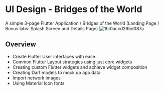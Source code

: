 # UI Design - Bridges of the World

A simple 3-page Flutter Application / Bridges of the World (Landing Page / Bonus labs: Splash Screen and Details Page)
![1fc0accd265d087a](https://user-images.githubusercontent.com/54247489/215004768-76a6e19a-ee41-49a1-904a-21f3d2cc66c1.png)
## Overview

- Create Flutter User interfaces with ease
- Common Flutter Layout strategies using just core widgets
- Creating custom Flutter widgets and achieve widget composition
- Creating Dart models to mock up app data
- Import network images
- Using Material Icon fonts

